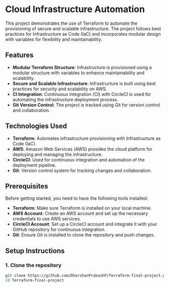 # Cloud Infrastructure Automation

This project demonstrates the use of Terraform to automate the provisioning of secure and scalable infrastructure. The project follows best practices for Infrastructure as Code (IaC) and incorporates modular design with variables for flexibility and maintainability.

## Features

- **Modular Terraform Structure**: Infrastructure is provisioned using a modular structure with variables to enhance maintainability and scalability.
- **Secure and Scalable Infrastructure**: Infrastructure is built using best practices for security and scalability on AWS.
- **CI Integration**: Continuous integration (CI) with CircleCI is used for automating the infrastructure deployment process.
- **Git Version Control**: The project is tracked using Git for version control and collaboration.

## Technologies Used

- **Terraform**: Automates infrastructure provisioning with Infrastructure as Code (IaC).
- **AWS**: Amazon Web Services (AWS) provides the cloud platform for deploying and managing the infrastructure.
- **CircleCI**: Used for continuous integration and automation of the deployment pipeline.
- **Git**: Version control system for tracking changes and collaboration.

## Prerequisites

Before getting started, you need to have the following tools installed:

- **Terraform**: Make sure Terraform is installed on your local machine.
- **AWS Account**: Create an AWS account and set up the necessary credentials to use AWS services.
- **CircleCI Account**: Set up a CircleCI account and integrate it with your GitHub repository for continuous integration.
- **Git**: Ensure Git is installed to clone the repository and push changes.

## Setup Instructions

### 1. Clone the repository

```bash
git clone https://github.com/DharshanPrakashP/Terraform-final-project.git
cd Terraform-final-project
